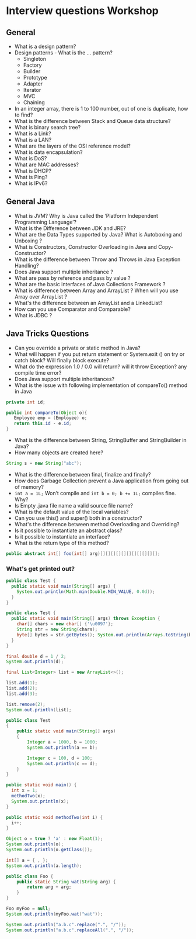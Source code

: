 # Interview questions Workshop

## General
- What is a design pattern?
- Design patterns - What is the ... pattern?
    - Singleton
    - Factory
    - Builder
    - Prototype
    - Adapter
    - Iterator
    - MVC
    - Chaining
- In an integer array, there is 1 to 100 number, out of one is duplicate, how to find?
- What is the difference between Stack and Queue data structure?
- What is binary search tree?
- What is a Link?
- What is a LAN?
- What are the layers of the OSI reference model?
- What is data encapsulation?
- What is DoS?
- What are MAC addresses?
- What is DHCP?
- What is Ping?
- What is IPv6?

## General Java
- What is JVM? Why is Java called the ‘Platform Independent Programming Language’?
- What is the Difference between JDK and JRE?
- What are the Data Types supported by Java? What is Autoboxing and Unboxing ?
- What is Constructors, Constructor Overloading in Java and Copy-Constructor?
- What is the difference between Throw and Throws in Java Exception Handling?
- Does Java support multiple inheritance ?
- What are pass by reference and pass by value ?
- What are the basic interfaces of Java Collections Framework ?
- What is difference between Array and ArrayList ? When will you use Array over ArrayList ?
- What's the difference between an ArrayList and a LinkedList?
- How can you use Comparator and Comparable?
- What is JDBC ?

## Java Tricks Questions
- Can you override a private or static method in Java?
- What will happen if you put return statement or System.exit () on try or catch block? Will finally block execute?
- What do the expression 1.0 / 0.0 will return? will it throw Exception? any compile time error?
- Does Java support multiple inheritances?
- What is the issue with following implementation of compareTo() method in Java
```java
private int id;

public int compareTo(Object o){
   Employee emp = (Employee) o;
   return this.id - e.id;
}
```
- What is the difference between String, StringBuffer and StringBuilder in Java?
- How many objects are created here?
```java
String s = new String("abc");
```
- What is the difference between final, finalize and finally?
- How does Garbage Collection prevent a Java application from going out of memory?
- `int a = 1L;` Won’t compile and `int b = 0; b += 1L;` compiles fine. Why?
- Is Empty .java file name a valid source file name?
- What is the default value of the local variables?
- Can you use this() and super() both in a constructor?
- What's the difference between method Overloading and Overriding?
- Is it possible to instantiate an abstract class?
- Is it possible to instantiate an interface?
- What is the return type of this method?
```java
public abstract int[] foo(int[] arg)[][][][][][][][][][][];
```

### What's get printed out?
```java
public class Test {
  public static void main(String[] args) {
    System.out.println(Math.min(Double.MIN_VALUE, 0.0d));
  }
}
```

```java
public class Test {
  public static void main(String[] args) throws Exception {
    char[] chars = new char[] {'\u0097'};
    String str = new String(chars);
    byte[] bytes = str.getBytes(); System.out.println(Arrays.toString(bytes));
  }
}
```

```java
final double d = 1 / 2;
System.out.println(d);
```

```java
final List<Integer> list = new ArrayList<>();

list.add(1);
list.add(2);
list.add(3);

list.remove(2);
System.out.println(list);
```

```java
public class Test
{
    public static void main(String[] args)
    {
        Integer a = 1000, b = 1000;
        System.out.println(a == b);

        Integer c = 100, d = 100;
        System.out.println(c == d);
    }
}
```

```java
public static void main() {
  int x = 1;
  methodTwo(x);
  System.out.println(x);
}

public static void methodTwo(int i) {
  i++;
}
```

```java
Object o = true ? 'a' : new Float(1);
System.out.println(o);
System.out.println(o.getClass());
```

```java
int[] a = { , };
System.out.println(a.length);
```

```java
public class Foo {
    public static String wat(String arg) {
        return arg + arg;
    }
}

Foo myFoo = null;
System.out.println(myFoo.wat("wat"));
```

```java
System.out.println("a.b.c".replace(".", "/"));
System.out.println("a.b.c".replaceAll(".", "/"));
```
